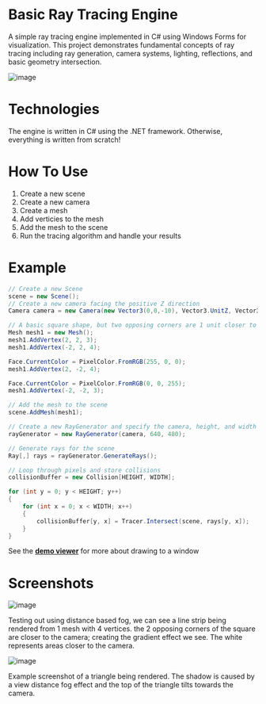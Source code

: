 # Basic Ray Tracing Engine
A simple ray tracing engine implemented in C# using Windows Forms for visualization. This project demonstrates fundamental concepts of ray tracing including ray generation, camera systems, lighting, reflections, and basic geometry intersection.

![image](https://github.com/user-attachments/assets/2270d065-7c5e-41ff-9279-0d6b554ac3a1)

# Technologies
The engine is written in C# using the .NET framework. Otherwise, everything is written from scratch!

# How To Use
1. Create a new scene
2. Create a new camera
3. Create a mesh
4. Add verticies to the mesh
5. Add the mesh to the scene
6. Run the tracing algorithm and handle your results

# Example
```C#
// Create a new Scene
scene = new Scene();
// Create a new camera facing the positive Z direction
Camera camera = new Camera(new Vector3(0,0,-10), Vector3.UnitZ, Vector3.UnitY, 60.0f);

// A basic square shape, but two opposing corners are 1 unit closer to the screen
Mesh mesh1 = new Mesh();
mesh1.AddVertex(2, 2, 3);
mesh1.AddVertex(-2, 2, 4);

Face.CurrentColor = PixelColor.FromRGB(255, 0, 0);
mesh1.AddVertex(2, -2, 4);

Face.CurrentColor = PixelColor.FromRGB(0, 0, 255);
mesh1.AddVertex(-2, -2, 3);

// Add the mesh to the scene
scene.AddMesh(mesh1);

// Create a new RayGenerator and specify the camera, height, and width in pixels
rayGenerator = new RayGenerator(camera, 640, 480);

// Generate rays for the scene
Ray[,] rays = rayGenerator.GenerateRays();

// Loop through pixels and store collisions
collisionBuffer = new Collision[HEIGHT, WIDTH];

for (int y = 0; y < HEIGHT; y++)
{
    for (int x = 0; x < WIDTH; x++)
    {
        collisionBuffer[y, x] = Tracer.Intersect(scene, rays[y, x]);
    }
}
```
See the **[demo viewer](https://github.com/fahnestd/3D-Ray-Tracing-Engine/blob/b03e744/Viewer/Viewer.cs)** for more about drawing to a window 

# Screenshots
![image](https://github.com/user-attachments/assets/c276c71a-a990-4c8e-891d-bc7d70002734)

Testing out using distance based fog, we can see a line strip being rendered from 1 mesh with 4 vertices. the 2 opposing corners of the square are closer to the camera; creating the gradient effect we see. The white represents areas closer to the camera.

![image](https://github.com/user-attachments/assets/d56b7b3e-27d1-477c-8a08-38454ca0943a)

Example screenshot of a triangle being rendered. The shadow is caused by a view distance fog effect and the top of the triangle tilts towards the camera.
